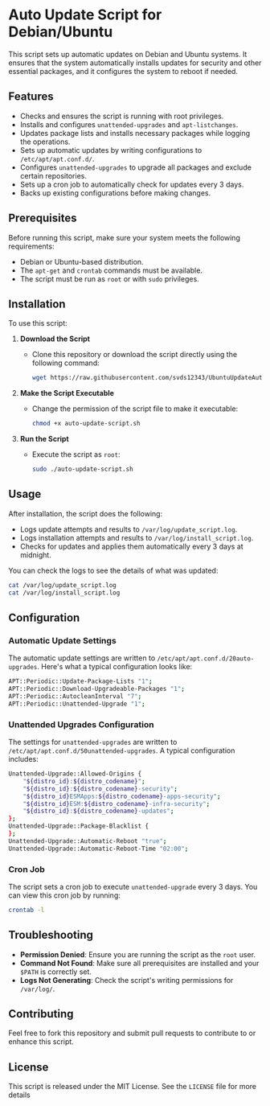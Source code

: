 # Auto Update Script for Debian/Ubuntu

This script sets up automatic updates on Debian and Ubuntu systems. It ensures that the system automatically installs updates for security and other essential packages, and it configures the system to reboot if needed.

## Features

- Checks and ensures the script is running with root privileges.
- Installs and configures `unattended-upgrades` and `apt-listchanges`.
- Updates package lists and installs necessary packages while logging the operations.
- Sets up automatic updates by writing configurations to `/etc/apt/apt.conf.d/`.
- Configures `unattended-upgrades` to upgrade all packages and exclude certain repositories.
- Sets up a cron job to automatically check for updates every 3 days.
- Backs up existing configurations before making changes.

## Prerequisites

Before running this script, make sure your system meets the following requirements:

- Debian or Ubuntu-based distribution.
- The `apt-get` and `crontab` commands must be available.
- The script must be run as `root` or with `sudo` privileges.

## Installation

To use this script:

1. **Download the Script**
   - Clone this repository or download the script directly using the following command:
     ```bash
     wget https://raw.githubusercontent.com/svds12343/UbuntuUpdateAutomation/main/autoupdatescript.sh
     ```

2. **Make the Script Executable**
   - Change the permission of the script file to make it executable:
     ```bash
     chmod +x auto-update-script.sh
     ```

3. **Run the Script**
   - Execute the script as `root`:
     ```bash
     sudo ./auto-update-script.sh
     ```

## Usage

After installation, the script does the following:

- Logs update attempts and results to `/var/log/update_script.log`.
- Logs installation attempts and results to `/var/log/install_script.log`.
- Checks for updates and applies them automatically every 3 days at midnight.

You can check the logs to see the details of what was updated:

```bash
cat /var/log/update_script.log
cat /var/log/install_script.log
```

## Configuration

### Automatic Update Settings

The automatic update settings are written to `/etc/apt/apt.conf.d/20auto-upgrades`. Here's what a typical configuration looks like:

```bash
APT::Periodic::Update-Package-Lists "1";
APT::Periodic::Download-Upgradeable-Packages "1";
APT::Periodic::AutocleanInterval "7";
APT::Periodic::Unattended-Upgrade "1";
```

### Unattended Upgrades Configuration

The settings for `unattended-upgrades` are written to `/etc/apt/apt.conf.d/50unattended-upgrades`. A typical configuration includes:

```bash
Unattended-Upgrade::Allowed-Origins {
    "${distro_id}:${distro_codename}";
    "${distro_id}:${distro_codename}-security";
    "${distro_id}ESMApps:${distro_codename}-apps-security";
    "${distro_id}ESM:${distro_codename}-infra-security";
    "${distro_id}:${distro_codename}-updates";
};
Unattended-Upgrade::Package-Blacklist {
};
Unattended-Upgrade::Automatic-Reboot "true";
Unattended-Upgrade::Automatic-Reboot-Time "02:00";
```

### Cron Job

The script sets a cron job to execute `unattended-upgrade` every 3 days. You can view this cron job by running:

```bash
crontab -l
```

## Troubleshooting

- **Permission Denied**: Ensure you are running the script as the `root` user.
- **Command Not Found**: Make sure all prerequisites are installed and your `$PATH` is correctly set.
- **Logs Not Generating**: Check the script's writing permissions for `/var/log/`.

## Contributing

Feel free to fork this repository and submit pull requests to contribute to or enhance this script.

## License

This script is released under the MIT License. See the `LICENSE` file for more details
